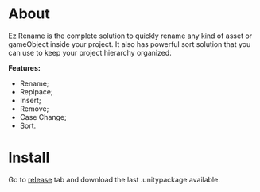 # About

Ez Rename is the complete solution to quickly rename any kind of asset or gameObject inside your project. It also has powerful sort solution that you can use to keep your project hierarchy organized.

**Features:**

- Rename;
- Replpace;
- Insert;
- Remove;
- Case Change;
- Sort.

# Install

Go to [release](https://github.com/betodeoliveira/ez-rename/releases) tab and download the last .unitypackage available.
